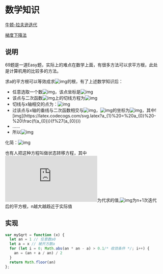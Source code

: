 # 数学知识

[牛顿-拉夫逊迭代](https://www.zhihu.com/question/20690553/answer/146104283)

[梯度下降法](https://www.zhihu.com/question/305638940/answer/670034343)

## 说明

69题是一道Easy题，实际上的难点在数学上面，有很多方法可以求平方根，此处是计算机用的比较多的方法。

求a的平方根可以等效成求![img](https://latex.codecogs.com/svg.latex?f(x)%20=%20x^2%20-%20a)的根，有了上述数学知识后：

- 任意选取一个数![img](https://latex.codecogs.com/svg.latex?a_{0})，该点坐标是![img](https://latex.codecogs.com/svg.latex?(a_{0},f(a_{0})))
- 该点与二次函数![img](https://latex.codecogs.com/svg.latex?f(x)%20=%20x^2%20-%20a)上的切线方程为![img](https://latex.codecogs.com/svg.latex?f(x)%20-%20f(a_{0})%20=%20f%27(a_{0})(x%20-%20a_{0}))
- 切线与x轴相交的点为：![img](https://latex.codecogs.com/svg.latex?(a_{0}%20-%20\frac{f(a_{0})}{f%27(a_{0})},%200))
- 过该点与x轴的垂线与二次函数相交与![img](https://latex.codecogs.com/svg.latex?a_{1})，![img](https://latex.codecogs.com/svg.latex?a_{1})的坐标为![img](https://latex.codecogs.com/svg.latex?(a_{1},f(a_{1})))，其中![img](https://latex.codecogs.com/svg.latex?a_{1}%20=%20a_{0}%20-%20\frac{f(a_{0})}{f%27(a_{0})})
- ......
- 所以![img](https://latex.codecogs.com/svg.latex?a_{n+1}%20=%20a_{n}%20-%20\frac{f(a_{n})}{f%27(a_{n})})

化简：![img](https://latex.codecogs.com/svg.latex?a_{n+1}%20=%20a_{n}%20-%20\frac{a_{n}^{2}-a}{2a_{n}}%20=%20\frac{a_{n}+\frac{a}{a_{n}}%20}{2})

也有人把这种方程叫做状态转移方程，其中![img](https://latex.codecogs.com/svg.latex?a)为代求的值,![img](https://latex.codecogs.com/svg.latex?a_{n+1})为n+1次迭代后的平方根，n越大越趋近于实际值

## 实现

```javascript
var mySqrt = function (x) {
  let an = 1 // 任意数a0
  let a = x // 被开方数a
  for (let i = 0; Math.abs(an * an - a) > 0.1/* 收敛条件 */; i++) {
    an = (an + a / an) / 2
  }
  return Math.floor(an)
};
```


